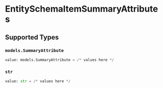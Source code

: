 # EntitySchemaItemSummaryAttributes


## Supported Types

### `models.SummaryAttribute`

```python
value: models.SummaryAttribute = /* values here */
```

### `str`

```python
value: str = /* values here */
```

